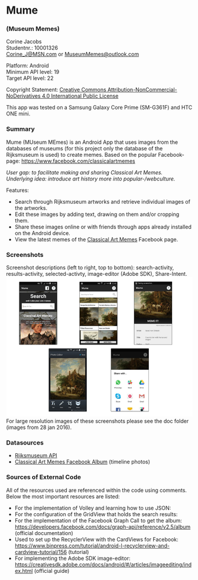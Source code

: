 # Mume 
### (Museum Memes)  
Corine Jacobs  
Studentnr.: 10001326  
Corine_J@MSN.com or MuseumMemes@outlook.com
  
Platform: Android  
Minimum API level: 19  
Target API level: 22  

Copyright Statement: [Creative Commons Attribution-NonCommercial-NoDerivatives 4.0 International Public License](https://github.com/C0rine/Mume/blob/master/LICENSE.md) 
  
This app was tested on a Samsung Galaxy Core Prime (SM-G361F) and HTC ONE mini.

### Summary
Mume (MUseum MEmes) is an Android App that uses images from the databases of museums (for this project only the database of the Rijksmuseum is used) to create memes. Based on the popular Facebook-page: https://www.facebook.com/classicalartmemes  

*User gap: to facilitate making and sharing Classical Art Memes.*  
*Underlying idea: introduce art history more into popular-/webculture.*  

Features:
- Search through Rijksmuseum artworks and retrieve individual images of the artworks.
- Edit these images by adding text, drawing on them and/or cropping them.
- Share these images online or with friends through apps already installed on the Android device.
- View the latest memes of the [Classical Art Memes](https://www.facebook.com/classicalartmemes) Facebook page.

### Screenshots 
Screenshot descriptions (left to right, top to bottom): search-activity, results-activity, selected-activty, image-editor (Adobe SDK), Share-Intent.
![Preliminary sketches](/doc/allscreenshots28jan2016.jpg)  
For large resolution images of these screenshots please see the doc folder (images from 28 jan 2016).

### Datasources  
- [Rijksmuseum API](http://rijksmuseum.github.io/)
- [Classical Art Memes Facebook Album](https://www.facebook.com/media/set/?set=a.595162167262642.1073741827.595155763929949&type=3) (timeline photos)

### Sources of External Code
All of the resources used are referenced within the code using comments. Below the most important resources are listed:  
- For the implementation of Volley and learning how to use JSON: 
- For the configuration of the GridView that holds the search results: 
- For the implementation of the Facebook Graph Call to get the album: https://developers.facebook.com/docs/graph-api/reference/v2.5/album (official documentation)
- Used to set up the RecyclerView with the CardViews for Facebook: https://www.binpress.com/tutorial/android-l-recyclerview-and-cardview-tutorial/156 (tutorial)
- For implementing the Adobe SDK image-editor: https://creativesdk.adobe.com/docs/android/#/articles/imageediting/index.html (official guide)
